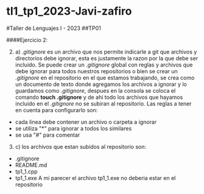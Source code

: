 # tl1_tp1_2023-Javi-zafiro
#Taller de Lenguajes I - 2023
##TP01

####Ejercicio 2:

2. a) _.gitignore_ es un archivo que nos permite indicarle a git que archivos y directorios debe ignorar, esta es justamente la razon por la que debe ser incluido. Se puede crear un _.gitignore_ global con reglas y archivos que debe ignorar para todos nuestros repositorios o bien se crear un _.gitignore_ en el repositorio en el que estamos trabajando, se crea como un documento de texto donde agregamos los archivos a ignorar y lo guardamos como _.gitignore_, despues en la consola se coloca el comando **touch .gitignore** y de ahi todo los archivos que hayamos incluido en el _.gitignore_ no se subiran al repositorio. Las reglas a tener en cuenta para configurarlo son:
* cada linea debe contener un archivo o carpeta a ignorar
* se utiliza "*" para ignorar a todos los similares 
* se usa "#" para comentar
3. c) los archivos que estan subidos al repositorio son:
* .gitignore
* README.md
* tp1_1.cpp
* tp1_1.exe
A mi parecer el archivo tp1_1.exe no deberia estar en el repositorio